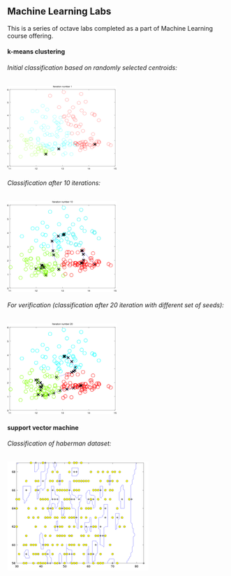 ## Machine Learning Labs
This is a series of octave labs completed as a part of Machine Learning course offering.

#### k-means clustering

###### Initial classification based on randomly selected centroids:
![init classification](/kmeansclustering/doc/ite1-s.png)

###### Classification after 10 iterations:
![after 10 iterations](/kmeansclustering/doc/ite10-s.png)

###### For verification (classification after 20 iteration with different set of seeds):
![classification started with a differet set of seeds](/kmeansclustering/doc/diff_ini_with_20iter-s.png)

#### support vector machine
###### Classification of haberman dataset:
![classification of haberman dataset](/svm/doc/haberman-classification-s.png)



